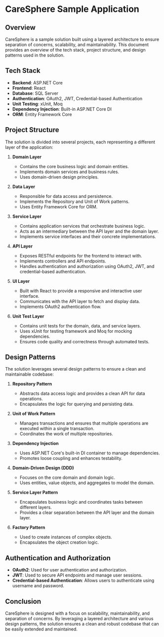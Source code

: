 # CareSphere Sample Application

## Overview
CareSphere is a sample solution built using a layered architecture to ensure separation of concerns, scalability, and maintainability. This document provides an overview of the tech stack, project structure, and design patterns used in the solution.

## Tech Stack
- **Backend**: ASP.NET Core
- **Frontend**: React
- **Database**: SQL Server
- **Authentication**: OAuth2, JWT, Credential-based Authentication
- **Unit Testing**: xUnit, Moq
- **Dependency Injection**: Built-in ASP.NET Core DI
- **ORM**: Entity Framework Core

## Project Structure
The solution is divided into several projects, each representing a different layer of the application:

1. **Domain Layer**
   - Contains the core business logic and domain entities.
   - Implements domain services and business rules.
   - Uses domain-driven design principles.

2. **Data Layer**
   - Responsible for data access and persistence.
   - Implements the Repository and Unit of Work patterns.
   - Uses Entity Framework Core for ORM.

3. **Service Layer**
   - Contains application services that orchestrate business logic.
   - Acts as an intermediary between the API layer and the domain layer.
   - Implements service interfaces and their concrete implementations.

4. **API Layer**
   - Exposes RESTful endpoints for the frontend to interact with.
   - Implements controllers and API endpoints.
   - Handles authentication and authorization using OAuth2, JWT, and credential-based authentication.

5. **UI Layer**
   - Built with React to provide a responsive and interactive user interface.
   - Communicates with the API layer to fetch and display data.
   - Implements OAuth2 authentication flow.

6. **Unit Test Layer**
   - Contains unit tests for the domain, data, and service layers.
   - Uses xUnit for testing framework and Moq for mocking dependencies.
   - Ensures code quality and correctness through automated tests.

## Design Patterns
The solution leverages several design patterns to ensure a clean and maintainable codebase:

1. **Repository Pattern**
   - Abstracts data access logic and provides a clean API for data operations.
   - Encapsulates the logic for querying and persisting data.

2. **Unit of Work Pattern**
   - Manages transactions and ensures that multiple operations are executed within a single transaction.
   - Coordinates the work of multiple repositories.

3. **Dependency Injection**
   - Uses ASP.NET Core's built-in DI container to manage dependencies.
   - Promotes loose coupling and enhances testability.

4. **Domain-Driven Design (DDD)**
   - Focuses on the core domain and domain logic.
   - Uses entities, value objects, and aggregates to model the domain.

5. **Service Layer Pattern**
   - Encapsulates business logic and coordinates tasks between different layers.
   - Provides a clear separation between the API layer and the domain layer.

6. **Factory Pattern**
   - Used to create instances of complex objects.
   - Encapsulates the object creation logic.

## Authentication and Authorization
- **OAuth2**: Used for user authentication and authorization.
- **JWT**: Used to secure API endpoints and manage user sessions.
- **Credential-based Authentication**: Allows users to authenticate using username and password.

## Conclusion
CareSphere is designed with a focus on scalability, maintainability, and separation of concerns. By leveraging a layered architecture and various design patterns, the solution ensures a clean and robust codebase that can be easily extended and maintained.
